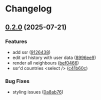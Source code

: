 # Changelog

## [0.2.0](https://github.com/luiisca/Countries-getter/compare/v0.1.0...v0.2.0) (2025-07-21)


### Features

* add ssr ([9126438](https://github.com/luiisca/Countries-getter/commit/91264388e6e4513effa084f04478f1d4f65fc861))
* edit url history with user data ([8996ee9](https://github.com/luiisca/Countries-getter/commit/8996ee91d522f06f5dca426c07a1ec17064e71d8))
* render all neighbours ([bef0466](https://github.com/luiisca/Countries-getter/commit/bef0466c27a3b2b445dc536eef35f3a6970509c8))
* ssr'd countries &lt;select /&gt; ([c41b60c](https://github.com/luiisca/Countries-getter/commit/c41b60cef6486f378a07d8215ffe4b3430dce041))


### Bug Fixes

* styling issues ([0a8ab76](https://github.com/luiisca/Countries-getter/commit/0a8ab76e7a30b10f1718940ae9c6c7f2e48b3558))
